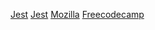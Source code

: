 [Jest](https://jestjs.io/es-ES/docs/asynchronous)
[Jest](https://jestjs.io/es-ES/docs/manual-mocks)
[Mozilla](https://developer.mozilla.org/es/docs/Web/JavaScript/Reference/Global_Objects/Promise)
[Freecodecamp](https://www.freecodecamp.org/news/how-to-write-a-javascript-promise-4ed8d44292b8/)